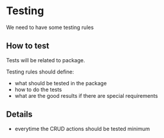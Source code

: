 # Testing #

We need to have some testing rules

## How to test ##
Tests will be related to package.

Testing rules should define:
  * what should be tested in the package
  * how to do the tests
  * what are the good results if there are special requirements

## Details ##
  * everytime the CRUD actions should be tested minimum